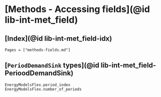 
# [Methods - Accessing fields](@id lib-int-met_field)

## [Index](@id lib-int-met_field-idx)

```@index
Pages = ["methods-fields.md"]
```


## [`PeriodDemandSink` types](@id lib-int-met_field-PerioodDemandSink)

```@docs
EnergyModelsFlex.period_index
EnergyModelsFlex.number_of_periods
```
